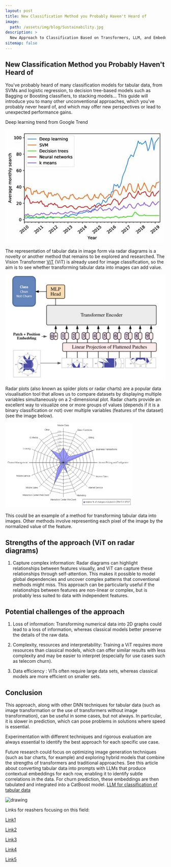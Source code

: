 ```yaml
---
layout: post
title: New Classification Method you Probably Haven't Heard of
image:
  path: /assets/img/blog/Sustainability.jpg
description: >
  New Approach to Classification Based on Transformers, LLM, and Embedding
sitemap: false
---
```


## New Classification Method you Probably Haven't Heard of

You've probably heard of many classification models for tabular data, from SVMs and logistic regression, to decision tree-based models such as Bagging or Boosting classifiers, to stacking models... This guide will introduce you to many other unconventional approaches, which you've probably never heard of, and which may offer new perspectives or lead to unexpected performance gains.

Deep learning trend from Google Trend

<img src="/assets/img/blog/deeplearningtrend.jpg" alt="drawing" width="500"/>

The representation of tabular data in image form via radar diagrams is a novelty or another method that remains to be explored and researched. The Vision Transformer [ViT] (ViT) is already used for image classification, so the aim is to see whether transforming tabular data into images can add value.

<img src="/assets/img/blog/vit_architecture.jpg" alt="drawing" width="600"/>

Radar plots (also known as spider plots or radar charts) are a popular data visualisation tool that allows us to compare datasets by displaying multiple variables simultaneously on a 2-dimensional plot. Radar charts provide an excellent way to visualize one or more groups of values (depends if it is a binary classification or not) over multiple variables (features of the dataset) (see the image below).

<img src="/assets/img/blog/radarimage.jpg" alt="drawing" width="400"/>

This could be an example of a method for transforming tabular data into images. Other methods involve representing each pixel of the image by the normalized value of the feature.

## Strengths of the approach (ViT on radar diagrams)

1. Capture complex information: Radar diagrams can highlight relationships between features visually, and ViT can capture these relationships through self-attention. This makes it possible to model global dependencies and uncover complex patterns that conventional methods might miss. This approach can be particularly useful if the relationships between features are non-linear or complex, but is probably less suited to data with independent features.

## Potential challenges of the approach

1. Loss of information: Transforming numerical data into 2D graphs could lead to a loss of information, whereas classical models better preserve the details of the raw data.

2. Complexity, resources and interpretability: Training a ViT requires more resources than classical models, which can offer similar results with less complexity and may be easier to interpret (especially for use cases such as telecom churn).

3. Data efficiency : ViTs often require large data sets, whereas classical models are more efficient on smaller sets.

## Conclusion

This approach, along with other DNN techniques for tabular data (such as image transformation or the use of transformers without image transformation), can be useful in some cases, but not always. In particular, it is slower in prediction, which can pose problems in solutions where speed is essential.

Experimentation with different techniques and rigorous evaluation are always essential to identify the best approach for each specific use case.

Future research could focus on optimizing image generation techniques (such as bar charts, for example) and exploring hybrid models that combine the strengths of transformers and traditional approaches. See this article about converting tabular data into prompts with LLMs that produce contextual embeddings for each row, enabling it to identify subtle correlations in the data. For churn prediction, these embeddings are then tabulated and integrated into a CatBoost model. [LLM for classification of tabular data]

<img src="/assets/img/blog/optionclassification.jpg" alt="drawing"/>

Links for reashers focusing on this field:

[Link1]

[Link2]

[Link3]

[Link4]

[Link5]

[Link1]: https://www.nature.com/articles/s41598-021-90923-y
[Link3]: https://journals.plos.org/plosone/article?id=10.1371/journal.pone.0295598
[Link2]: https://proceedings.neurips.cc/paper_files/paper/2021/file/9d86d83f925f2149e9edb0ac3b49229c-Paper.pdf
[Link4]: https://www.sciencedirect.com/science/article/pii/S0167739X24003510
[Link5]: https://arxiv.org/pdf/2401.15238
[ViT]: https://huggingface.co/docs/transformers/model_doc/vit
[LLM for classification of tabular data]: https://www.irjmets.com/uploadedfiles/paper/issue_5_may_2024/57236/final/fin_irjmets1718378031.pdf
